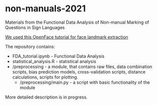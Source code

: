 # non-manuals-2021
Materials from the Functional Data Analysis of Non-manual Marking of Questions in Sign Languages

[We used this OpenFace tutorial for face landmark extraction](https://colab.research.google.com/gist/jcheong0428/c16146b386ea60fab888b56e8e5ee747/openface_shared.ipynb)

The repository contains:
*  FDA_tutorial.ipynb - Functional Data Analysis
*  statistical_analysis.R - statistical analysis
*  /preprocessing - a module, that contains raw files, data combination scripts, bias prediction models, cross-validation scripts, distance calculations, scripts for plotting.
    *  /preprocessing/main.py - a script with basic functionality of the module

More detailed description is in progress.
